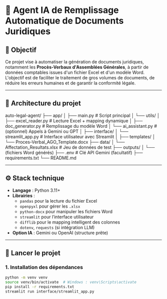 # 📄 Agent IA de Remplissage Automatique de Documents Juridiques

## 🎯 Objectif

Ce projet vise à automatiser la génération de documents juridiques, notamment les **Procès-Verbaux d'Assemblées Générales**, à partir de données comptables issues d'un fichier Excel et d'un modèle Word.  
L'objectif est de faciliter le traitement de gros volumes de documents, de réduire les erreurs humaines et de garantir la conformité légale.

---

## 🧱 Architecture du projet
auto-legal-agent/
├── app/
│ ├── main.py # Script principal
│ └── utils/
│ ├── excel_reader.py # Lecture Excel + mapping dynamique
│ ├── doc_generator.py # Remplissage du modèle Word
│ └── ai_assistant.py # (optionnel) Appels à Gemini ou GPT
│
├── interface/
│ └── streamlit_app.py # Interface utilisateur avec Streamlit
│
├── templates/
│ └── Proces-Verbal_AGO_Template.docx
├── data/
│ └── Affectation_Resultats.xlsx # Jeu de données de test
├── outputs/
│ └── (fichiers Word générés)
├── .env # Clé API Gemini (facultatif)
├── requirements.txt
└── README.md


---

## ⚙️ Stack technique

- **Langage** : Python 3.11+
- **Librairies** :
  - `pandas` pour la lecture du fichier Excel
  - `openpyxl` pour gérer les `.xlsx`
  - `python-docx` pour manipuler les fichiers Word
  - `streamlit` pour l’interface utilisateur
  - `difflib` pour le mapping intelligent des colonnes
  - `dotenv`, `requests` (si intégration LLM)
- **Option IA** : Gemini ou OpenAI (structure prête)

---

## 🚀 Lancer le projet

### 1. Installation des dépendances

```bash
python -m venv venv
source venv/bin/activate  # Windows : venv\Scripts\activate
pip install -r requirements.txt
streamlit run interface/streamlit_app.py


